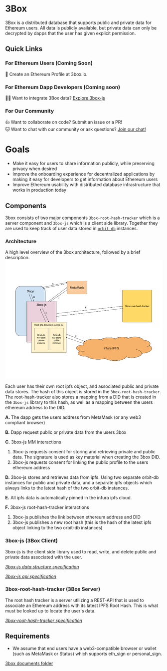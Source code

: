 # 3Box
3Box is a distributed database that supports public and private data for Ethereum users. All data is publicly available, but private data can only be decrypted by dapps that the user has given explicit permission.

## Quick Links

### For Ethereum Users (Coming Soon)
👤 Create an Ethereum Profile at 3box.io.

### For Ethereum Dapp Developers (Coming soon)
👩‍💻 Want to integrate 3Box data? [Explore 3box-js](https://www.github.com/uport-project/3box-js)

### For Our Community
👍 Want to collaborate on code? Submit an issue or a PR!  
🐱 Want to chat with our community or ask questions? [Join our chat!](https://chat.uport.me/#/room/#3box:chat.uport.me)

# Goals
* Make it easy for users to share information publicly, while preserving privacy when desired
* Improve the onboarding experience for decentralized applications by making it easy for developers to get information about Ethereum users
* Improve Ethereum usability with distributed database infrastructure that works in production today

## Components
3box consists of two major components `3box-root-hash-tracker` which is a server component and `3box-js` which is a client side library. Together they are used to keep track of user data stored in [`orbit-db`](https://github.com/orbitdb/orbit-db) instances.

### Architecture
A high level overview of the 3box architecture, followed by a brief description.
![Architecture diagram](./3box_architecture_diagram.png)

Each user has their own root ipfs object, and associated public and private data stores. The hash of this object is stored in the `3box-root-hash-tracker`. The root-hash-tracker also stores a mapping from a DID that is created in the `3box-js` library to this hash, as well as a mapping between the users ethereum address to the DID.

**A.** The dapp gets the users address from MetaMask (or any web3 compliant browser)

**B.** Dapp request public or private data from the users 3box

**C.** 3box-js MM interactions
  1. 3box-js requests consent for storing and retrieving private and public data. The signature is used as key material when creating the 3box DID.
  2. 3box-js requests consent for linking the public profile to the users ethereum address

**D.** 3box-js stores and retrieves data from ipfs. Using two separate orbit-db instances for public and private data, and a separate ipfs objects which always links to the latest hash of the two orbit-db instances.

**E.** All ipfs data is automatically pinned in the infura ipfs cloud.

**F.** 3box-js root-hash-tracker interactions
  1. 3box-js publishes the link between ethereum address and DID
  2. 3box-js publishes a new root hash (this is the hash of the latest ipfs object linking to the two orbit-db instances)

### 3box-js (3Box Client)
3box-js is the client side library used to read, write, and delete public and private data associated with the user.

[*3box-js data structure specification*](./3BOX-JS-DATA-STRUCTURE.md)

[*3box-js api specification*](./3BOX-JS-API.md)

### 3box-root-hash-tracker (3Box Server)
The root hash tracker is a server utilizing a REST-API that is used to associate an Ethereum address with its latest IPFS Root Hash. This is what must be looked up to locate the user's data.

[*3box-root-hash-tracker specification*](./3BOX-ROOT-HASH-TRACKER.md)

## Requirements
* We assume that end users have a web3-compatible browser or wallet (such as MetaMask or Status) which supports eth_sign or personal_sign.


[3box documents folder](https://drive.google.com/drive/folders/16lZWMVFLKLk2nAZJQ7xQyzHKZzK734Ov?usp=sharing)
